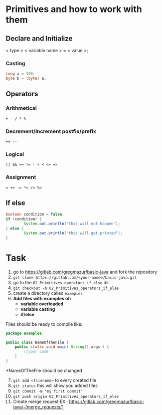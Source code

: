 # Primitives and how to work with them
## Declare and Initialize
< type > < variable name > = < value >;
### Casting

```java
long a = 100;
byte b = (byte) a;
```

## Operators
### Arithmetical
`+ - / * %`
### Decrement/Increment postfix/prefix
`++ --`
### Logical
`|| && == != ! > < <= =>`
### Assignment
`= += -= *= /= %=`

## If else

```java
boolean condition = false;
if (condition) {
        System.out.println("this will not happen");
} else {
        System.out.println("this will get printed");
}

```

# Task
1. go to https://gitlab.com/gregmazur/basic-java and fork the repository
2. `git clone https://gitlab.com/<your-name>/basic-java.git`
3. go to the `02_Primitives_operators_if_else` dir
4. `git checkout -b 02_Primitives_operators_if_else`
5. create a directory called `examples`
6. **Add files with examples of:**
   - **variable overloaded**
   - **variable casting**
   - **if/else**
    
Files should be ready to compile like: 
```java
package examples;

public class NameOfTheFile {
    public static void main( String[] args ) {
        //your code
    }
}
```

*NameOfTheFile should be changed

7. `git add <filename>` to every created file
8. `git status` this will show you added files
9. `git commit -m "my first commit"`
10. `git push origin 02_Primitives_operators_if_else`
11. Create merge request EX : https://gitlab.com/gregmazur/basic-java/-/merge_requests/1